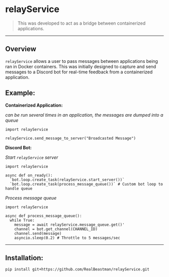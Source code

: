 # relayService

> This was developed to act as a bridge between containerized applications.

---

## Overview

`relayService` allows a user to pass messages between applications being ran in Docker containers. This was initially designed to capture and send messages to a Discord bot for real-time feedback from a containerized application.

## Example:

**Containerized Application:**

*can be run several times in an application, the messages are dumped into a queue*
```
import relayService

relayService.send_message_to_server("Broadcasted Message")
```

**Discord Bot:**

*Start `relayService` server*
```
import relayService

async def on_ready():
  `bot.loop.create_task(relayService.start_server())`
  `bot.loop.create_task(process_message_queue())` # Custom bot loop to handle queue
```

*Process message queue*
```
import relayService

async def process_message_queue():
  while True:
    message = await relayService.message_queue.get()'
    channel = bot.get_channel(CHANNEL_ID)
    channel.send(message)
    asyncio.sleep(0.2) # Throttle to 5 messages/sec
```

---

## Installation:

`pip install git+https://github.com/RealBeastman/relayService.git`
